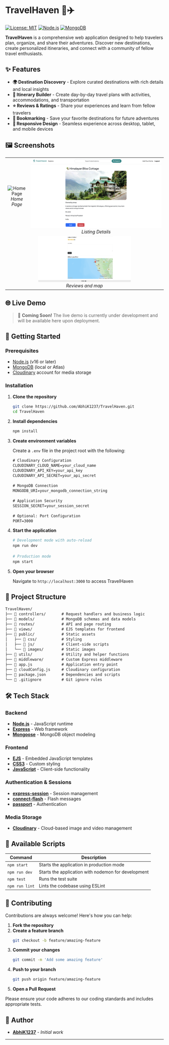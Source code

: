 # TravelHaven 🧳✈️

[![License: MIT](https://img.shields.io/badge/License-MIT-blue.svg)](https://opensource.org/licenses/MIT)
[![Node.js](https://img.shields.io/badge/Node.js-v16%2B-green)](https://nodejs.org/)
[![MongoDB](https://img.shields.io/badge/MongoDB-Latest-brightgreen)](https://www.mongodb.com/)

**TravelHaven** is a comprehensive web application designed to help travelers plan, organize, and share their adventures. Discover new destinations, create personalized itineraries, and connect with a community of fellow travel enthusiasts.

## ✨ Features

- **🌍 Destination Discovery** - Explore curated destinations with rich details and local insights
- **📅 Itinerary Builder** - Create day-by-day travel plans with activities, accommodations, and transportation
- **⭐ Reviews & Ratings** - Share your experiences and learn from fellow travelers
- **🔖 Bookmarking** - Save your favorite destinations for future adventures
- **📱 Responsive Design** - Seamless experience across desktop, tablet, and mobile devices

## 🖼️ Screenshots

<div align="center">
  <table>
    <tr>
      <td align="center">
        <img src="assets/Homepage.png" alt="Home Page" width="100%"/><br>
        <em>Home Page</em>
      </td>
      <td align="center">
        <img src="assets/ListingDetails.png" alt="Destination Page" width="100%"/><br>
        <em>Listing Details</em>
      </td>
    </tr>
    <tr>
      <td align="center" colspan="2">
        <img src="assets/maps.png" alt="Itinerary Creator" width="60%"/><br>
        <em>Reviews and map</em>
      </td>
    </tr>
  </table>
</div>

## 🌐 Live Demo

> 🚧 **Coming Soon!** The live demo is currently under development and will be available here upon deployment.

## 🚀 Getting Started

### Prerequisites

- [Node.js](https://nodejs.org/) (v16 or later)
- [MongoDB](https://www.mongodb.com/) (local or Atlas)
- [Cloudinary](https://cloudinary.com/) account for media storage

### Installation

1. **Clone the repository**

   ```bash
   git clone https://github.com/AbhiK1237/TravelHaven.git
   cd TravelHaven
   ```

2. **Install dependencies**

   ```bash
   npm install
   ```

3. **Create environment variables**

   Create a `.env` file in the project root with the following:

   ```env
   # Cloudinary Configuration
   CLOUDINARY_CLOUD_NAME=your_cloud_name
   CLOUDINARY_API_KEY=your_api_key
   CLOUDINARY_API_SECRET=your_api_secret
   
   # MongoDB Connection
   MONGODB_URI=your_mongodb_connection_string
   
   # Application Security
   SESSION_SECRET=your_session_secret
   
   # Optional: Port Configuration
   PORT=3000
   ```

4. **Start the application**

   ```bash
   # Development mode with auto-reload
   npm run dev
   
   # Production mode
   npm start
   ```

5. **Open your browser**

   Navigate to `http://localhost:3000` to access TravelHaven

## 📁 Project Structure

```
TravelHaven/
├── 📂 controllers/       # Request handlers and business logic
├── 📂 models/            # MongoDB schemas and data models
├── 📂 routes/            # API and page routing
├── 📂 views/             # EJS templates for frontend
├── 📂 public/            # Static assets
│   ├── 📂 css/           # Styling
│   ├── 📂 js/            # Client-side scripts
│   └── 📂 images/        # Static images
├── 📂 utils/             # Utility and helper functions
├── 📂 middleware/        # Custom Express middleware
├── 📄 app.js             # Application entry point
├── 📄 cloudConfig.js     # Cloudinary configuration
├── 📄 package.json       # Dependencies and scripts
└── 📄 .gitignore         # Git ignore rules
```

## 🛠️ Tech Stack

### Backend
- **[Node.js](https://nodejs.org/)** - JavaScript runtime
- **[Express](https://expressjs.com/)** - Web framework
- **[Mongoose](https://mongoosejs.com/)** - MongoDB object modeling

### Frontend
- **[EJS](https://ejs.co/)** - Embedded JavaScript templates
- **[CSS3](https://developer.mozilla.org/en-US/docs/Web/CSS)** - Custom styling
- **[JavaScript](https://developer.mozilla.org/en-US/docs/Web/JavaScript)** - Client-side functionality

### Authentication & Sessions
- **[express-session](https://www.npmjs.com/package/express-session)** - Session management
- **[connect-flash](https://www.npmjs.com/package/connect-flash)** - Flash messages
- **[passport](https://www.passportjs.org/)** - Authentication

### Media Storage
- **[Cloudinary](https://cloudinary.com/)** - Cloud-based image and video management

## 📝 Available Scripts

| Command | Description |
|---------|-------------|
| `npm start` | Starts the application in production mode |
| `npm run dev` | Starts the application with nodemon for development |
| `npm test` | Runs the test suite |
| `npm run lint` | Lints the codebase using ESLint |

## 🤝 Contributing

Contributions are always welcome! Here's how you can help:

1. **Fork the repository**
2. **Create a feature branch**
   ```bash
   git checkout -b feature/amazing-feature
   ```
3. **Commit your changes**
   ```bash
   git commit -m 'Add some amazing feature'
   ```
4. **Push to your branch**
   ```bash
   git push origin feature/amazing-feature
   ```
5. **Open a Pull Request**

Please ensure your code adheres to our coding standards and includes appropriate tests.

## 👥 Author

- **[AbhiK1237](https://github.com/AbhiK1237)** - *Initial work*

---

